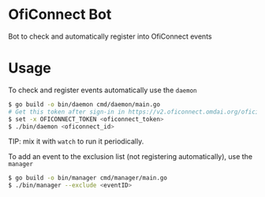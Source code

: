 # OfiConnect Bot

Bot to check and automatically register into OfiConnect events

# Usage

To check and register events automatically use the `daemon`

```bash
$ go build -o bin/daemon cmd/daemon/main.go
# Get this token after sign-in in https://v2.oficonnect.omdai.org/oficial/inicio
$ set -x OFICONNECT_TOKEN <oficonnect_token>
$ ./bin/daemon <oficonnect_id>
```

TIP: mix it with `watch` to run it periodically.

To add an event to the exclusion list (not registering automatically), use the `manager`

```bash
$ go build -o bin/manager cmd/manager/main.go
$ ./bin/manager --exclude <eventID>
```

